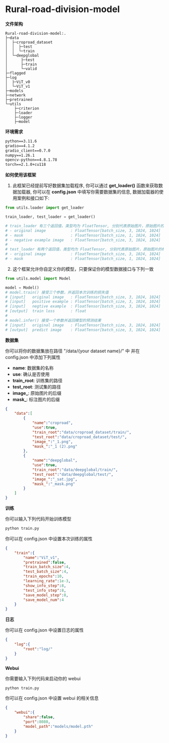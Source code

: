 # Rural-road-division-model

**文件架构**

```tree
Rural-road-division-model:.
├─data
│  ├─croproad_dataset
│  │  ├─test
│  │  └─train
│  └─deepglobal
│      ├─test
│      ├─train
│      └─valid
├─flagged
├─log
│  ├─ViT_v0
│  └─ViT_v1
├─models
├─network
├─pretrained
└─utils
    ├─criterion
    ├─loader
    ├─logger
    ├─model
```

**环境需求**

```requirements.txt
python==3.11.6
gradio==4.1.2
gradio_client==0.7.0
numpy==1.26.1
opencv-python==4.8.1.78
torch==2.1.0+cu118
```

**如何使用该框架**

1. 此框架已经提前写好数据集加载程序, 你可以通过 **get_loader()** 函数来获取数据加载器, 你可以在 **config.json** 中填写你需要数据集的信息, 数据加载器的使用案例和接口如下:

```python
from utils.loader import get_loader

train_loader, test_loader = get_loader()

# train_loader 有三个返回值，类型均为 FloatTensor, 分别代表原始图片，原始图片的标注，负例图片
# - original image           : FloatTensor[batch_size, 3, 1024, 1024]
# - mask                     : FloatTensor[batch_size, 1, 1024, 1024]
# - negative example image   : FloatTensor[batch_size, 3, 1024, 1024]
#
# test_loader 有两个返回值，类型均为 FloatTensor, 分别代表原始图片，原始图片的标注
# - original image           : FloatTensor[batch_size, 3, 1024, 1024]
# - mask                     : FloatTensor[batch_size, 1, 1024, 1024]
```

2. 这个框架允许你自定义你的模型，只要保证你的模型数据接口与下列一致

```python
from utils.model import Model

model = Model()
# model.train() 接受三个参数，并返回本次训练的损失值
# [input]   original image   : FloatTensor[batch_size, 3, 1024, 1024]
# [input]   positive example : FloatTensor[batch_size, 3, 1024, 1024]
# [input]   negtive example  : FloatTensor[batch_size, 3, 1024, 1024]
# [output]  train loss       : float
#
# model.infer() 接受一个参数并返回模型的预测结果
# [input]   original image   : FloatTensor[batch_size, 3, 1024, 1024]
# [output]  predict image    : FloatTensor[batch_size, 3, 1024, 1024]
```

**数据集**

你可以将你的数据集放在路径 "/data/{your dataset name}/" 中
并在 config.json 中添加下列属性

- **name**: 数据集的名称
- **use**: 确认是否使用
- **train_root**: 训练集的路径
- **test_root**: 测试集的路径
- **image_**: 原始图片的后缀
- **mask_**: 标注图片的后缀

```json
{
    "data":[
        {
            "name":"croproad",
            "use":true,
            "train_root":"data/croproad_dataset/train/",
            "test_root":"data/croproad_dataset/test/",
            "image_":"_1.png",
            "mask_":"_1 (2).png"
        },
        {
            "name":"deepglobal",
            "use":true,
            "train_root":"data/deepglobal/train/",
            "test_root":"data/deepglobal/test/",
            "image_":"_sat.jpg",
            "mask_":"_mask.png"
        }
    ]
}
```

**训练**

你可以输入下列代码开始训练模型

```bash
python train.py
```

你可以在 config.json 中设置本次训练的属性

```json
{
    "train":{
        "name":"ViT_v1",
        "pretrained":false,
        "train_batch_size":4,
        "test_batch_size":4,
        "train_epochs":10,
        "learning_rate":1e-3,
        "show_info_step":8,
        "test_info_step":8,
        "save_model_step":8,
        "save_model_num":4
    }
}
```

**日志**

你可以在 config.json 中设置日志的属性

```json
{
    "log":{
        "root":"log/"
    }
}
```

**Webui**

你需要输入下列代码来启动你的 webui

```bash
python train.py
```

你可以在 config.json 中设置 webui 的相关信息

```json
{
    "webui":{
        "share":false,
        "port":8080,
        "model_path":"models/model.pth"
    }
}
```
